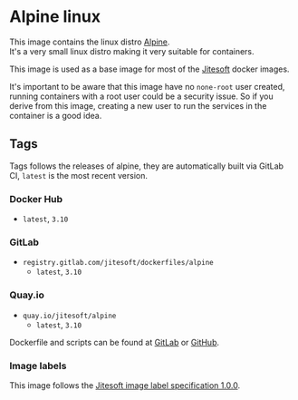 # Alpine linux

This image contains the linux distro [Alpine](https://www.alpinelinux.org/).  
It's a very small linux distro making it very suitable for containers.

This image is used as a base image for most of the [Jitesoft](https://jitesoft.com) docker images.  

It's important to be aware that this image have no `none-root` user created, running containers with a root
user could be a security issue. So if you derive from this image, creating a new user to run the services
in the container is a good idea.


## Tags

Tags follows the releases of alpine, they are automatically built via GitLab CI, `latest` is the most recent version.

### Docker Hub

* `latest`, `3.10`

### GitLab

* `registry.gitlab.com/jitesoft/dockerfiles/alpine`
  * `latest`, `3.10`
  
### Quay.io

* `quay.io/jitesoft/alpine`
  * `latest`, `3.10`

Dockerfile and scripts can be found at [GitLab](https://gitlab.com/jitesoft/dockerfiles/alpine) or [GitHub](https://github.com/jitesoft/docker-alpine).

### Image labels

This image follows the [Jitesoft image label specification 1.0.0](https://gitlab.com/snippets/1866155).
